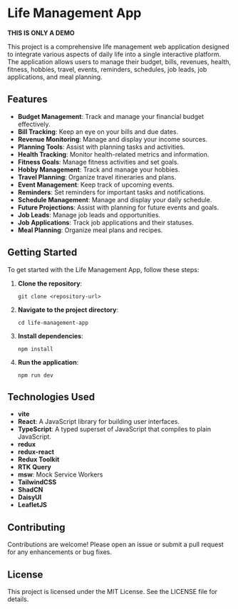 # Life Management App

**THIS IS ONLY A DEMO**

This project is a comprehensive life management web application designed to integrate various aspects of daily life into a single interactive platform. The application allows users to manage their budget, bills, revenues, health, fitness, hobbies, travel, events, reminders, schedules, job leads, job applications, and meal planning.

## Features

- **Budget Management**: Track and manage your financial budget effectively.
- **Bill Tracking**: Keep an eye on your bills and due dates.
- **Revenue Monitoring**: Manage and display your income sources.
- **Planning Tools**: Assist with planning tasks and activities.
- **Health Tracking**: Monitor health-related metrics and information.
- **Fitness Goals**: Manage fitness activities and set goals.
- **Hobby Management**: Track and manage your hobbies.
- **Travel Planning**: Organize travel itineraries and plans.
- **Event Management**: Keep track of upcoming events.
- **Reminders**: Set reminders for important tasks and notifications.
- **Schedule Management**: Manage and display your daily schedule.
- **Future Projections**: Assist with planning for future events and goals.
- **Job Leads**: Manage job leads and opportunities.
- **Job Applications**: Track job applications and their statuses.
- **Meal Planning**: Organize meal plans and recipes.

## Getting Started

To get started with the Life Management App, follow these steps:

1. **Clone the repository**:
   ```
   git clone <repository-url>
   ```

2. **Navigate to the project directory**:
   ```
   cd life-management-app
   ```

3. **Install dependencies**:
   ```
   npm install
   ```

4. **Run the application**:
   ```
   npm run dev
   ```

## Technologies Used

- **vite**
- **React**: A JavaScript library for building user interfaces.
- **TypeScript**: A typed superset of JavaScript that compiles to plain JavaScript.
- **redux**
- **redux-react**
- **Redux Toolkit**
- **RTK Query**
- **msw**: Mock Service Workers
- **TailwindCSS**
- **ShadCN**
- **DaisyUI**
- **LeafletJS**


## Contributing

Contributions are welcome! Please open an issue or submit a pull request for any enhancements or bug fixes.

## License

This project is licensed under the MIT License. See the LICENSE file for details.